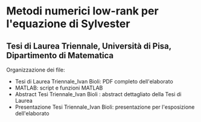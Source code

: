 # Metodi numerici low-rank per l'equazione di Sylvester
## Tesi di Laurea Triennale, Università di Pisa, Dipartimento di Matematica
Organizzazione dei file:
  - Tesi di Laurea Triennale_Ivan Bioli: PDF completo dell'elaborato
  - MATLAB: script e funzioni MATLAB
  - Abstract Tesi Triennale_Ivan Bioli : abstract dettagliato della Tesi di Laurea
  - Presentazione Tesi Triennale_Ivan Bioli: presentazione per l'esposizione dell'elaborato
